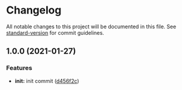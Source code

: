 # Changelog

All notable changes to this project will be documented in this file. See [standard-version](https://github.com/conventional-changelog/standard-version) for commit guidelines.

## 1.0.0 (2021-01-27)


### Features

* **init:** init commit ([d456f2c](https://github.com/marigeninc/gatsbyjs-boilerplate/commit/d456f2cb8712cbbd5e007936aa004f5b0b9a7f27))
